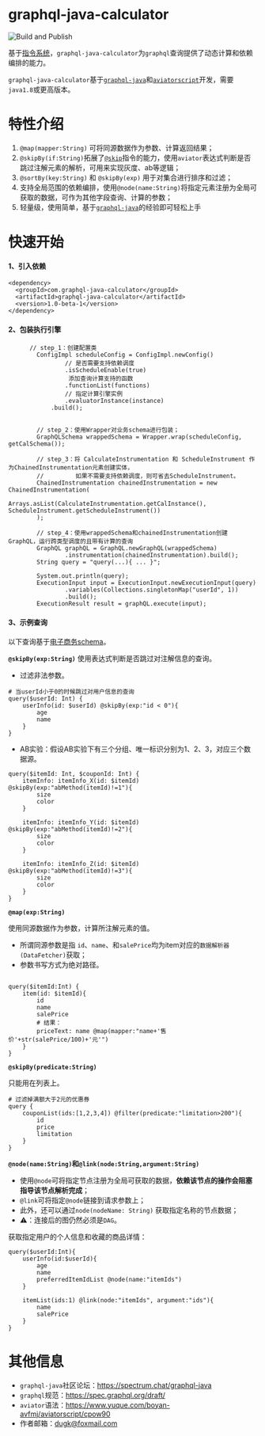 # graphql-java-calculator

![Build and Publish](https://github.com/dugenkui03/graphql-java-calculator/workflows/Build%20and%20Publish/badge.svg)

基于[指令系统](https://spec.graphql.org/draft/#sec-Language.Directives)，`graphql-java-calculator`为`graphql`查询提供了动态计算和依赖编排的能力。


`graphql-java-calculator`基于[`graphql-java`](https://github.com/graphql-java/graphql-java)和[`aviatorscript`](https://github.com/killme2008/aviatorscript)开发，需要`java1.8`或更高版本。


# 特性介绍

1. `@map(mapper:String)` 可将同源数据作为参数、计算返回结果；
2. `@skipBy(if:String)`拓展了[`@skip`](https://spec.graphql.org/draft/#sec--skip)指令的能力，使用`aviator`表达式判断是否跳过注解元素的解析，可用来实现灰度、ab等逻辑；
3. `@sortBy(key:String)` 和 `@skipBy(exp)` 用于对集合进行排序和过滤；
4. 支持全局范围的依赖编排，使用`@node(name:String)`将指定元素注册为全局可获取的数据，可作为其他字段查询、计算的参数；
5. 轻量级，使用简单，基于[`graphql-java`](https://github.com/graphql-java/graphql-java)的经验即可轻松上手




# 快速开始
#### 1、引入依赖
```
<dependency>
  <groupId>com.graphql-java-calculator</groupId>
  <artifactId>graphql-java-calculator</artifactId>
  <version>1.0-beta-1</version>
</dependency>
```

#### 2、包装执行引擎

```
      // step_1：创建配置类
        ConfigImpl scheduleConfig = ConfigImpl.newConfig()
                // 是否需要支持依赖调度
                .isScheduleEnable(true)
                 添加查询计算支持的函数
                .functionList(functions)
                // 指定计算引擎实例
                .evaluatorInstance(instance)
            .build();


        // step_2：使用Wrapper对业务schema进行包装；
        GraphQLSchema wrappedSchema = Wrapper.wrap(scheduleConfig, getCalSchema());

        // step_3：将 CalculateInstrumentation 和 ScheduleInstrument 作为ChainedInstrumentation元素创建实体，
        //         如果不需要支持依赖调度，则可省去ScheduleInstrument。
        ChainedInstrumentation chainedInstrumentation = new ChainedInstrumentation(
                Arrays.asList(CalculateInstrumentation.getCalInstance(), ScheduleInstrument.getScheduleInstrument())
        );

        // step_4：使用wrappedSchema和chainedInstrumentation创建GraphQL，运行跨类型调度的且带有计算的查询
        GraphQL graphQL = GraphQL.newGraphQL(wrappedSchema)
                .instrumentation(chainedInstrumentation).build();
        String query = "query(...){ ... }";

        System.out.println(query);
        ExecutionInput input = ExecutionInput.newExecutionInput(query)
                .variables(Collections.singletonMap("userId", 1))
                .build();
        ExecutionResult result = graphQL.execute(input);
```

#### 3、示例查询

以下查询基于[电子商务schema](https://github.com/dugenkui03/graphql-java-calculator/blob/main/src/test/resources/eCommerce.graphqls)。

 **`@skipBy(exp:String)`**
使用表达式判断是否跳过对注解信息的查询。

- 过滤非法参数。
```
# 当userId小于0的时候跳过对用户信息的查询
query($userId: Int) { 
    userInfo(id: $userId) @skipBy(exp:"id < 0"){ 
        age
        name
    }
}
```

- AB实验：假设AB实验下有三个分组、唯一标识分别为1、2、3，对应三个数据源。
```
query($itemId: Int, $couponId: Int) { 
    itemInfo: itemInfo_X(id: $itemId) @skipBy(exp:"abMethod(itemId)!=1"){ 
        size
        color 
    }
    
    itemInfo: itemInfo_Y(id: $itemId) @skipBy(exp:"abMethod(itemId)!=2"){ 
        size
        color 
    }
    
    itemInfo: itemInfo_Z(id: $itemId) @skipBy(exp:"abMethod(itemId)!=3"){ 
        size
        color 
    }
}
```


**`@map(exp:String)`**

使用同源数据作为参数，计算所注解元素的值。

- 所谓同源参数是指 `id`、`name`、和`salePrice`均为item对应的`数据解析器(DataFetcher)`获取；
- 参数书写方式为绝对路径。

```

query($itemId:Int) {
    item(id: $itemId){
        id
        name
        salePrice
        # 结果：
        priceText: name @map(mapper:"name+'售价'+str(salePrice/100)+'元'")
    }
}
```

**`@skipBy(predicate:String)`**

只能用在列表上。
```
# 过滤掉满额大于2元的优惠券
query {
    couponList(ids:[1,2,3,4]) @filter(predicate:"limitation>200"){
        id
        price
        limitation 
    }  
}
```

**`@node(name:String)`和`@link(node:String,argument:String)`**

- 使用`@node`可将指定节点注册为全局可获取的数据，**依赖该节点的操作会阻塞指导该节点解析完成**；
- `@link`可将指定`@node`链接到请求参数上；
- 此外，还可以通过`node(nodeName: String)` 获取指定名称的节点数据；
- ⚠️：连接后的图仍然必须是`DAG`。


获取指定用户的个人信息和收藏的商品详情：
```
query($userId:Int){
    userInfo(id:$userId){
        age
        name
        preferredItemIdList @node(name:"itemIds")
    }

    itemList(ids:1) @link(node:"itemIds", argument:"ids"){
        name
        salePrice
    }
}
```

# 其他信息

- `graphql-java`社区论坛：https://spectrum.chat/graphql-java
- `graphql`规范：https://spec.graphql.org/draft/
- `aviator`语法：https://www.yuque.com/boyan-avfmj/aviatorscript/cpow90
- 作者邮箱：dugk@foxmail.com